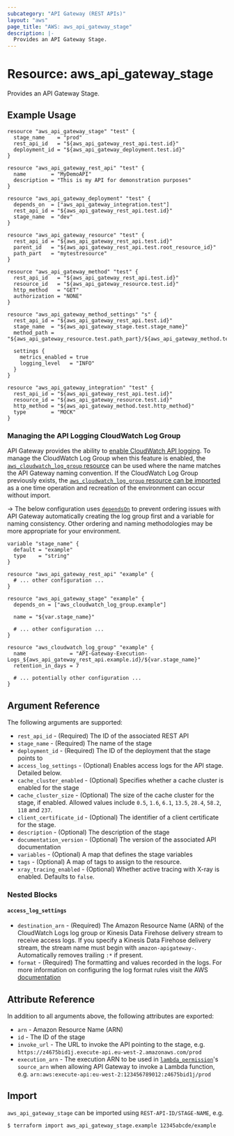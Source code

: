 ```yaml
---
subcategory: "API Gateway (REST APIs)"
layout: "aws"
page_title: "AWS: aws_api_gateway_stage"
description: |-
  Provides an API Gateway Stage.
---
```


# Resource: aws_api_gateway_stage

Provides an API Gateway Stage.

## Example Usage

```hcl
resource "aws_api_gateway_stage" "test" {
  stage_name    = "prod"
  rest_api_id   = "${aws_api_gateway_rest_api.test.id}"
  deployment_id = "${aws_api_gateway_deployment.test.id}"
}

resource "aws_api_gateway_rest_api" "test" {
  name        = "MyDemoAPI"
  description = "This is my API for demonstration purposes"
}

resource "aws_api_gateway_deployment" "test" {
  depends_on  = ["aws_api_gateway_integration.test"]
  rest_api_id = "${aws_api_gateway_rest_api.test.id}"
  stage_name  = "dev"
}

resource "aws_api_gateway_resource" "test" {
  rest_api_id = "${aws_api_gateway_rest_api.test.id}"
  parent_id   = "${aws_api_gateway_rest_api.test.root_resource_id}"
  path_part   = "mytestresource"
}

resource "aws_api_gateway_method" "test" {
  rest_api_id   = "${aws_api_gateway_rest_api.test.id}"
  resource_id   = "${aws_api_gateway_resource.test.id}"
  http_method   = "GET"
  authorization = "NONE"
}

resource "aws_api_gateway_method_settings" "s" {
  rest_api_id = "${aws_api_gateway_rest_api.test.id}"
  stage_name  = "${aws_api_gateway_stage.test.stage_name}"
  method_path = "${aws_api_gateway_resource.test.path_part}/${aws_api_gateway_method.test.http_method}"

  settings {
    metrics_enabled = true
    logging_level   = "INFO"
  }
}

resource "aws_api_gateway_integration" "test" {
  rest_api_id = "${aws_api_gateway_rest_api.test.id}"
  resource_id = "${aws_api_gateway_resource.test.id}"
  http_method = "${aws_api_gateway_method.test.http_method}"
  type        = "MOCK"
}
```

### Managing the API Logging CloudWatch Log Group

API Gateway provides the ability to [enable CloudWatch API logging](https://docs.aws.amazon.com/apigateway/latest/developerguide/set-up-logging.html). To manage the CloudWatch Log Group when this feature is enabled, the [`aws_cloudwatch_log_group` resource](/docs/providers/aws/r/cloudwatch_log_group.html) can be used where the name matches the API Gateway naming convention. If the CloudWatch Log Group previously exists, the [`aws_cloudwatch_log_group` resource can be imported ](/docs/providers/aws/r/cloudwatch_log_group.html#import) as a one time operation and recreation of the environment can occur without import.

-> The below configuration uses [`dependsOn`](https://www.pulumi.com/docs/intro/concepts/programming-model/#dependson) to prevent ordering issues with API Gateway automatically creating the log group first and a variable for naming consistency. Other ordering and naming methodologies may be more appropriate for your environment.

```hcl
variable "stage_name" {
  default = "example"
  type    = "string"
}

resource "aws_api_gateway_rest_api" "example" {
  # ... other configuration ...
}

resource "aws_api_gateway_stage" "example" {
  depends_on = ["aws_cloudwatch_log_group.example"]

  name = "${var.stage_name}"

  # ... other configuration ...
}

resource "aws_cloudwatch_log_group" "example" {
  name              = "API-Gateway-Execution-Logs_${aws_api_gateway_rest_api.example.id}/${var.stage_name}"
  retention_in_days = 7

  # ... potentially other configuration ...
}
```

## Argument Reference

The following arguments are supported:

* `rest_api_id` - (Required) The ID of the associated REST API
* `stage_name` - (Required) The name of the stage
* `deployment_id` - (Required) The ID of the deployment that the stage points to
* `access_log_settings` - (Optional) Enables access logs for the API stage. Detailed below.
* `cache_cluster_enabled` - (Optional) Specifies whether a cache cluster is enabled for the stage
* `cache_cluster_size` - (Optional) The size of the cache cluster for the stage, if enabled.
	Allowed values include `0.5`, `1.6`, `6.1`, `13.5`, `28.4`, `58.2`, `118` and `237`.
* `client_certificate_id` - (Optional) The identifier of a client certificate for the stage.
* `description` - (Optional) The description of the stage
* `documentation_version` - (Optional) The version of the associated API documentation
* `variables` - (Optional) A map that defines the stage variables
* `tags` - (Optional) A map of tags to assign to the resource.
* `xray_tracing_enabled` - (Optional) Whether active tracing with X-ray is enabled. Defaults to `false`.

### Nested Blocks

#### `access_log_settings`

* `destination_arn` - (Required) The Amazon Resource Name (ARN) of the CloudWatch Logs log group or Kinesis Data Firehose delivery stream to receive access logs. If you specify a Kinesis Data Firehose delivery stream, the stream name must begin with `amazon-apigateway-`. Automatically removes trailing `:*` if present.
* `format` - (Required) The formatting and values recorded in the logs. 
For more information on configuring the log format rules visit the AWS [documentation](https://docs.aws.amazon.com/apigateway/latest/developerguide/set-up-logging.html)

## Attribute Reference

In addition to all arguments above, the following attributes are exported:

* `arn` - Amazon Resource Name (ARN)
* `id` - The ID of the stage
* `invoke_url` - The URL to invoke the API pointing to the stage,
  e.g. `https://z4675bid1j.execute-api.eu-west-2.amazonaws.com/prod`
* `execution_arn` - The execution ARN to be used in [`lambda_permission`](/docs/providers/aws/r/lambda_permission.html)'s `source_arn`
  when allowing API Gateway to invoke a Lambda function,
  e.g. `arn:aws:execute-api:eu-west-2:123456789012:z4675bid1j/prod`

## Import

`aws_api_gateway_stage` can be imported using `REST-API-ID/STAGE-NAME`, e.g.

```
$ terraform import aws_api_gateway_stage.example 12345abcde/example
```
